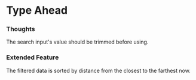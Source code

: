 # Type Ahead

### Thoughts
The search input's value should be trimmed before using.

### Extended Feature
The filtered data is sorted by distance from the closest to the farthest now.